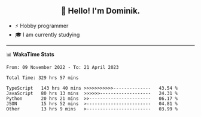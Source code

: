 <h2 align="center">👋 Hello! I'm Dominik.</h2>

- ⚡ Hobby programmer
- 🎓 I am currently studying

---
📊 **WakaTime Stats**
<!--START_SECTION:waka-->

```text
From: 09 November 2022 - To: 21 April 2023

Total Time: 329 hrs 57 mins

TypeScript   143 hrs 40 mins >>>>>>>>>>>--------------   43.54 %
JavaScript   80 hrs 13 mins  >>>>>>-------------------   24.31 %
Python       20 hrs 21 mins  >>-----------------------   06.17 %
JSON         15 hrs 52 mins  >------------------------   04.81 %
Other        13 hrs 9 mins   >------------------------   03.99 %
```

<!--END_SECTION:waka-->
